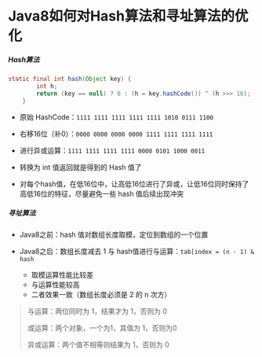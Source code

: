 # Java8如何对Hash算法和寻址算法的优化

##### Hash算法

```java
static final int hash(Object key) {
        int h;
        return (key == null) ? 0 : (h = key.hashCode()) ^ (h >>> 16);
    }
```

- 原始 HashCode：`1111 1111 1111 1111 1111 1010 0111 1100` 
- 右移16位（补0）：`0000 0000 0000 0000 1111 1111 1111 1111`

- 进行异或运算：`1111 1111 1111 1111 0000 0101 1000 0011`
- 转换为 int 值返回就是得到的 Hash 值了
- 对每个hash值，在低16位中，让高低16位进行了异或，让低16位同时保持了高低16位的特征，尽量避免一些 hash 值后续出现冲突

#####  寻址算法

- Java8之前：hash 值对数组长度取模，定位到数组的一个位置

- Java8之后：数组长度减去 1 与 hash值进行与运算：`tab[index = (n - 1) & hash`
  - 取模运算性能比较差
  - 与运算性能较高
  - 二者效果一致（数组长度必须是 2 的 n 次方）

> 与运算：两位同时为 1，结果才为 1，否则为 0
>
> 或运算：两个对象，一个为1，其值为 1，否则为0
>
> 异或运算：两个值不相等则结果为 1，否则为 0

